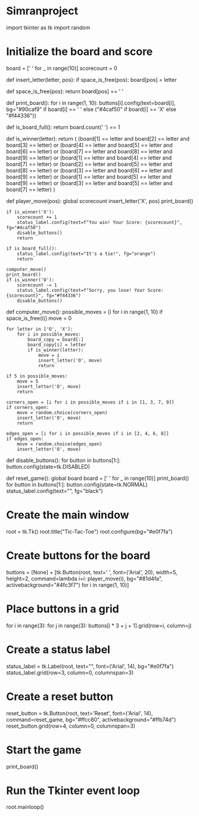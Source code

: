 # Simranproject
import tkinter as tk
import random

# Initialize the board and score
board = [' ' for _ in range(10)]
scorecount = 0

def insert_letter(letter, pos):
    if space_is_free(pos):
        board[pos] = letter

def space_is_free(pos):
    return board[pos] == ' '

def print_board():
    for i in range(1, 10):
        buttons[i].config(text=board[i], bg="#90caf9" if board[i] == ' ' else ("#4caf50" if board[i] == 'X' else "#f44336"))

def is_board_full():
    return board.count(' ') == 1

def is_winner(letter):
    return (
        (board[1] == letter and board[2] == letter and board[3] == letter) or
        (board[4] == letter and board[5] == letter and board[6] == letter) or
        (board[7] == letter and board[8] == letter and board[9] == letter) or
        (board[1] == letter and board[4] == letter and board[7] == letter) or
        (board[2] == letter and board[5] == letter and board[8] == letter) or
        (board[3] == letter and board[6] == letter and board[9] == letter) or
        (board[1] == letter and board[5] == letter and board[9] == letter) or
        (board[3] == letter and board[5] == letter and board[7] == letter)
    )

def player_move(pos):
    global scorecount
    insert_letter('X', pos)
    print_board()

    if is_winner('X'):
        scorecount += 1
        status_label.config(text=f"You win! Your Score: {scorecount}", fg="#4caf50")
        disable_buttons()
        return

    if is_board_full():
        status_label.config(text="It's a tie!", fg="orange")
        return

    computer_move()
    print_board()
    if is_winner('O'):
        scorecount -= 1
        status_label.config(text=f"Sorry, you lose! Your Score: {scorecount}", fg="#f44336")
        disable_buttons()

def computer_move():
    possible_moves = [i for i in range(1, 10) if space_is_free(i)]
    move = 0

    for letter in ['O', 'X']:
        for i in possible_moves:
            board_copy = board[:]
            board_copy[i] = letter
            if is_winner(letter):
                move = i
                insert_letter('O', move)
                return

    if 5 in possible_moves:
        move = 5
        insert_letter('O', move)
        return

    corners_open = [i for i in possible_moves if i in [1, 3, 7, 9]]
    if corners_open:
        move = random.choice(corners_open)
        insert_letter('O', move)
        return

    edges_open = [i for i in possible_moves if i in [2, 4, 6, 8]]
    if edges_open:
        move = random.choice(edges_open)
        insert_letter('O', move)

def disable_buttons():
    for button in buttons[1:]:
        button.config(state=tk.DISABLED)

def reset_game():
    global board
    board = [' ' for _ in range(10)]
    print_board()
    for button in buttons[1:]:
        button.config(state=tk.NORMAL)
    status_label.config(text="", fg="black")

# Create the main window
root = tk.Tk()
root.title("Tic-Tac-Toe")
root.configure(bg="#e0f7fa")

# Create buttons for the board
buttons = [None] + [tk.Button(root, text=' ', font=('Arial', 20), width=5, height=2,
                              command=lambda i=i: player_move(i), bg="#81d4fa", activebackground="#4fc3f7") for i in range(1, 10)]

# Place buttons in a grid
for i in range(3):
    for j in range(3):
        buttons[i * 3 + j + 1].grid(row=i, column=j)

# Create a status label
status_label = tk.Label(root, text="", font=('Arial', 14), bg="#e0f7fa")
status_label.grid(row=3, column=0, columnspan=3)

# Create a reset button
reset_button = tk.Button(root, text='Reset', font=('Arial', 14), command=reset_game, bg="#ffcc80", activebackground="#ffb74d")
reset_button.grid(row=4, column=0, columnspan=3)

# Start the game
print_board()

# Run the Tkinter event loop
root.mainloop()
